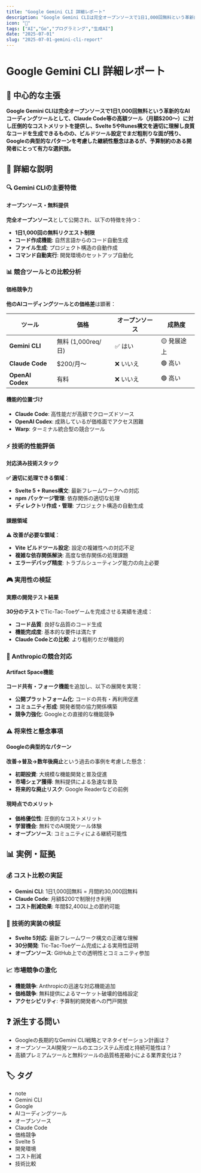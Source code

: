 ```yaml
---
title: "Google Gemini CLI 詳細レポート"
description: "Google Gemini CLIは完全オープンソースで1日1,000回無料という革新的なAIコーディングツールとして、Claude Code等の高額ツール（月額$200〜）に対し圧倒的なコストメリットを提供し、Svelte 5やRunes構文を適切に理解し良質なコードを生成できるものの、ビルドツー..."
icon: "🐹"
tags: ["AI","Go","プログラミング","生成AI"]
date: "2025-07-01"
slug: "2025-07-01-gemini-cli-report"
---
```


# Google Gemini CLI 詳細レポート

## 🎯 中心的な主張
**Google Gemini CLIは完全オープンソースで1日1,000回無料という革新的なAIコーディングツールとして、Claude Code等の高額ツール（月額$200〜）に対し圧倒的なコストメリットを提供し、Svelte 5やRunes構文を適切に理解し良質なコードを生成できるものの、ビルドツール設定でまだ粗削りな面が残り、Googleの典型的なパターンを考慮した継続性懸念はあるが、予算制約のある開発者にとって有力な選択肢。**

## 📖 詳細な説明

### 🔍 Gemini CLIの主要特徴

#### オープンソース・無料提供
**完全オープンソース**として公開され、以下の特徴を持つ：
- **1日1,000回の無料リクエスト制限**
- **コード作成機能**: 自然言語からのコード自動生成
- **ファイル生成**: プロジェクト構造の自動作成
- **コマンド自動実行**: 開発環境のセットアップ自動化

### 📊 競合ツールとの比較分析

#### 価格競争力
**他のAIコーディングツールとの価格差**は顕著：

| ツール | 価格 | オープンソース | 成熟度 |
|--------|------|----------------|--------|
| **Gemini CLI** | 無料 (1,000req/日) | ✅ はい | 🟡 発展途上 |
| **Claude Code** | $200/月〜 | ❌ いいえ | 🟢 高い |
| **OpenAI Codex** | 有料 | ❌ いいえ | 🟢 高い |

#### 機能的位置づけ
- **Claude Code**: 高性能だが高額でクローズドソース
- **OpenAI Codex**: 成熟しているが価格面でアクセス困難
- **Warp**: ターミナル統合型の競合ツール

### ⚡ 技術的性能評価

#### 対応済み技術スタック
**✅ 適切に処理できる領域**：
- **Svelte 5 + Runes構文**: 最新フレームワークへの対応
- **npm パッケージ管理**: 依存関係の適切な処理
- **ディレクトリ作成・管理**: プロジェクト構造の自動生成

#### 課題領域
**⚠️ 改善が必要な領域**：
- **Vite ビルドツール設定**: 設定の複雑性への対応不足
- **複雑な依存関係解決**: 高度な依存関係の処理課題
- **エラーデバッグ精度**: トラブルシューティング能力の向上必要

### 🎮 実用性の検証

#### 実際の開発テスト結果
**30分のテスト**でTic-Tac-Toeゲームを完成させる実績を達成：
- **コード品質**: 良好な品質のコード生成
- **機能完成度**: 基本的な要件は満たす
- **Claude Codeとの比較**: より粗削りだが機能的

### 🚀 Anthropicの競合対応

#### Artifact Space機能
**コード共有・フォーク機能**を追加し、以下の展開を実現：
- **公開プラットフォーム化**: コードの共有・再利用促進
- **コミュニティ形成**: 開発者間の協力関係構築
- **競争力強化**: Googleとの直接的な機能競争

### ⚠️ 将来性と懸念事項

#### Googleの典型的なパターン
**改善→普及→数年後廃止**という過去の事例を考慮した懸念：
- **初期投資**: 大規模な機能開発と普及促進
- **市場シェア獲得**: 無料提供による急速な普及
- **将来的な廃止リスク**: Google Readerなどの前例

#### 現時点でのメリット
- **価格優位性**: 圧倒的なコストメリット
- **学習機会**: 無料でのAI開発ツール体験
- **オープンソース**: コミュニティによる継続可能性

## 📊 実例・証拠

### 💰 コスト比較の実証
- **Gemini CLI**: 1日1,000回無料 = 月間約30,000回無料
- **Claude Code**: 月額$200で制限付き利用
- **コスト削減効果**: 年間$2,400以上の節約可能

### 🔧 技術的実装の検証
- **Svelte 5対応**: 最新フレームワーク構文の正確な理解
- **30分開発**: Tic-Tac-Toeゲーム完成による実用性証明
- **オープンソース**: GitHub上での透明性とコミュニティ参加

### 📈 市場競争の激化
- **機能競争**: Anthropicの迅速な対応機能追加
- **価格競争**: 無料提供によるマーケット破壊的価格設定
- **アクセシビリティ**: 予算制約開発者への門戸開放

## ❓ 派生する問い
- Googleの長期的なGemini CLI戦略とマネタイゼーション計画は？
- オープンソースAI開発ツールのエコシステム形成と持続可能性は？
- 高額プレミアムツールと無料ツールの品質格差縮小による業界変化は？

## 🏷️ タグ

- note
- Gemini CLI
- Google
- AIコーディングツール
- オープンソース
- Claude Code
- 価格競争
- Svelte 5
- 開発環境
- コスト削減
- 技術比較